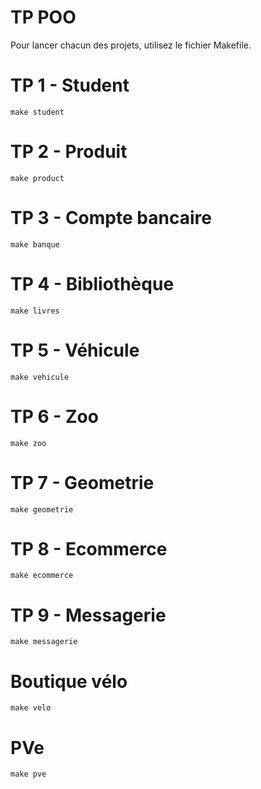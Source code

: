 # TP POO

Pour lancer chacun des projets, utilisez le fichier Makefile.

# TP 1 - Student

```shell
make student
```

# TP 2 - Produit

```shell
make product
```

# TP 3 - Compte bancaire

```shell
make banque
```

# TP 4 - Bibliothèque

```shell
make livres
```

# TP 5 - Véhicule

```shell
make vehicule
```

# TP 6 - Zoo

```shell
make zoo
```

# TP 7 - Geometrie

```shell
make geometrie
```

# TP 8 - Ecommerce

```shell
make ecommerce
```

# TP 9 - Messagerie

```shell
make messagerie
```

# Boutique vélo

```shell
make velo
```

# PVe

```shell
make pve
```